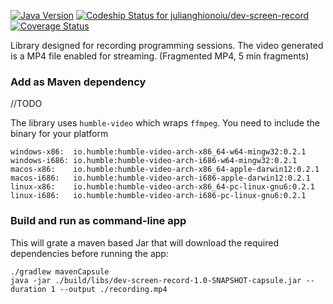[![Java Version](http://img.shields.io/badge/Java-1.8-blue.svg)](http://www.oracle.com/technetwork/java/javase/downloads/jdk8-downloads-2133151.html)
[![Codeship Status for julianghionoiu/dev-screen-record](https://img.shields.io/codeship/dcd3e060-eb2a-0134-19b1-12840b09bc35/master.svg)](https://codeship.com/projects/207991)
[![Coverage Status](https://coveralls.io/repos/github/julianghionoiu/dev-screen-record/badge.svg?branch=master)](https://coveralls.io/github/julianghionoiu/dev-screen-record?branch=master)

Library designed for recording programming sessions.
The video generated is a MP4 file enabled for streaming. (Fragmented MP4, 5 min fragments)

### Add as Maven dependency

//TODO

The library uses `humble-video` which wraps `ffmpeg`. You need to include the binary for your platform
```properties
windows-x86:  io.humble:humble-video-arch-x86_64-w64-mingw32:0.2.1
windows-i686: io.humble:humble-video-arch-i686-w64-mingw32:0.2.1
macos-x86:    io.humble:humble-video-arch-x86_64-apple-darwin12:0.2.1
macos-i686:   io.humble:humble-video-arch-i686-apple-darwin12:0.2.1
linux-x86:    io.humble:humble-video-arch-x86_64-pc-linux-gnu6:0.2.1
linux-i686:   io.humble:humble-video-arch-i686-pc-linux-gnu6:0.2.1
```


### Build and run as command-line app

This will grate a maven based Jar that will download the required dependencies before running the app:
```
./gradlew mavenCapsule
java -jar ./build/libs/dev-screen-record-1.0-SNAPSHOT-capsule.jar --duration 1 --output ./recording.mp4
```

